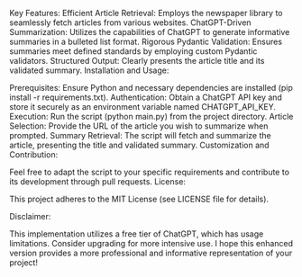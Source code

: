 Key Features:
Efficient Article Retrieval: Employs the newspaper library to seamlessly fetch articles from various websites.
ChatGPT-Driven Summarization: Utilizes the capabilities of ChatGPT to generate informative summaries in a bulleted list format.
Rigorous Pydantic Validation: Ensures summaries meet defined standards by employing custom Pydantic validators.
Structured Output: Clearly presents the article title and its validated summary.
Installation and Usage:

Prerequisites: Ensure Python and necessary dependencies are installed (pip install -r requirements.txt).
Authentication: Obtain a ChatGPT API key and store it securely as an environment variable named CHATGPT_API_KEY.
Execution: Run the script (python main.py) from the project directory.
Article Selection: Provide the URL of the article you wish to summarize when prompted.
Summary Retrieval: The script will fetch and summarize the article, presenting the title and validated summary.
Customization and Contribution:

Feel free to adapt the script to your specific requirements and contribute to its development through pull requests.
License:

This project adheres to the MIT License (see LICENSE file for details).

Disclaimer:

This implementation utilizes a free tier of ChatGPT, which has usage limitations. Consider upgrading for more intensive use.
I hope this enhanced version provides a more professional and informative representation of your project!
